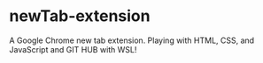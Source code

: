 # newTab-extension
A Google Chrome new tab extension. Playing with HTML, CSS, and JavaScript and GIT HUB with WSL!
